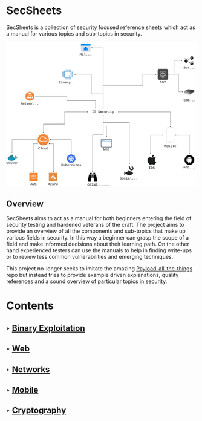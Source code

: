 SecSheets
==========

SecSheets is a collection of security focused reference sheets which act as a manual for various topics and sub-topics in security. 


![IT Security As A Field](./SecurityFieldDiagram.svg)


## Overview

SecSheets aims to act as a manual for both beginners entering the field of security testing and hardened 
veterans of the craft. The project aims to provide an overview of all the components and sub-topics that make up various fields in security. In this way a beginner can grasp the scope of a field and make informed decisions about their learning path. On the other hand experienced testers can use the manuals to help in finding write-ups or to review less common vulnerabilities and emerging techniques.

This project no-longer seeks to imitate the amazing [Payload-all-the-things](#) repo but instead tries to provide example driven explanations, quality references and a sound overview of particular topics in security.

# Contents

## ‣ [Binary Exploitation](./Binary%20Exploitation/README.md) 
## ‣ [Web](./Web/README.md)
## ‣ [Networks](./Networks/README.md)
## ‣ [Mobile](./Mobile/README.md)
## ‣ [Cryptography](./Cryptography/README.md)